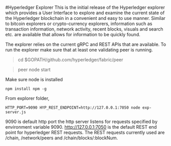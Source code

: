 #Hyperledger Explorer
This is the initial release of the Hyperledger explorer which provides a User Interface to explore and examine the current state of the Hyperledger blockchain in a convenient and easy to use manner. Similar to bitcoin explorers or crypto-currency explorers, information such as transaction information, network activity, recent blocks, visuals and search etc. are available that allows for information to be quickly found.

The explorer relies on the current gRPC and REST APIs that are available. To run the explorer make sure that at least one validating peer is running.
>  cd $GOPATH/github.com/hyperledger/fabric/peer

> peer node start

Make sure node is installed

```
npm install npm -g
```

From explorer folder,

```
HTTP_PORT=9090 HYP_REST_ENDPOINT=http://127.0.0.1:7050 node exp-server.js
```

9090 is default http port the http server listens for requests specified by environment variable 9090. http://127.0.0.1:7050 is the default REST end point for hyperledger REST requests. The REST requests currently used are /chain, /network/peers and /chain/blocks/:blockNum.
